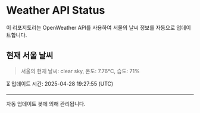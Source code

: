 
# Weather API Status

이 리포지토리는 OpenWeather API를 사용하여 서울의 날씨 정보를 자동으로 업데이트합니다.

## 현재 서울 날씨
> 서울의 현재 날씨: clear sky, 온도: 7.76°C, 습도: 71%

⏳ 업데이트 시간: 2025-04-28 19:27:55 (UTC)

---
자동 업데이트 봇에 의해 관리됩니다.
